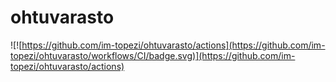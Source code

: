# ohtuvarasto
![![https://github.com/im-topezi/ohtuvarasto/actions](https://github.com/im-topezi/ohtuvarasto/workflows/CI/badge.svg)](https://github.com/im-topezi/ohtuvarasto/actions)
